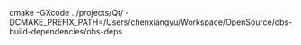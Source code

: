 cmake -GXcode ../projects/Qt/ -DCMAKE_PREFIX_PATH=/Users/chenxiangyu/Workspace/OpenSource/obs-build-dependencies/obs-deps 